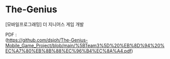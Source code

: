 # The-Genius
[모바일프로그래밍] 더 지니어스 게임 개발

PDF : </br>
(https://github.com/dsjoh/The-Genius-Mobile_Game_Project/blob/main/%5BTeam3%5D%20%EB%8D%94%20%EC%A7%80%EB%8B%88%EC%96%B4%EC%8A%A4.pdf)
